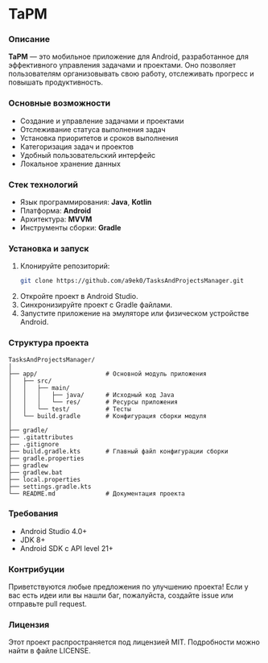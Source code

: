 
# TaPM

### Описание

**TaPM** — это мобильное приложение для Android, разработанное для эффективного управления задачами и проектами. Оно позволяет пользователям организовывать свою работу, отслеживать прогресс и повышать продуктивность.

### Основные возможности

- Создание и управление задачами и проектами
- Отслеживание статуса выполнения задач
- Установка приоритетов и сроков выполнения
- Категоризация задач и проектов
- Удобный пользовательский интерфейс
- Локальное хранение данных

### Стек технологий

- Язык программирования: **Java**, **Kotlin**
- Платформа: **Android**
- Архитектура: **MVVM**
- Инструменты сборки: **Gradle**

### Установка и запуск

1. Клонируйте репозиторий:
   ```bash
   git clone https://github.com/a9ek0/TasksAndProjectsManager.git
   ```
2. Откройте проект в Android Studio.
3. Синхронизируйте проект с Gradle файлами.
4. Запустите приложение на эмуляторе или физическом устройстве Android.

### Структура проекта

```
TasksAndProjectsManager/
│
├── app/                   # Основной модуль приложения
│   ├── src/
│   │   ├── main/
│   │   │   ├── java/      # Исходный код Java
│   │   │   └── res/       # Ресурсы приложения
│   │   └── test/          # Тесты
│   └── build.gradle       # Конфигурация сборки модуля
│
├── gradle/
├── .gitattributes
├── .gitignore
├── build.gradle.kts       # Главный файл конфигурации сборки
├── gradle.properties
├── gradlew
├── gradlew.bat
├── local.properties
├── settings.gradle.kts
└── README.md              # Документация проекта
```

### Требования

- Android Studio 4.0+
- JDK 8+
- Android SDK с API level 21+

### Контрибуции

Приветствуются любые предложения по улучшению проекта! Если у вас есть идеи или вы нашли баг, пожалуйста, создайте issue или отправьте pull request.

### Лицензия

Этот проект распространяется под лицензией MIT. Подробности можно найти в файле LICENSE.
